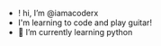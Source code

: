 - ! hi, I’m @iamacoderx
-  I'm learning to code and play guitar!
- 🌱 I’m currently learning python


<!---
iamacoderx/iamacoderx is a ✨ special ✨ repository because its `README.md` (this file) appears on your GitHub profile.
You can click the Preview link to take a look at your changes.
--->
